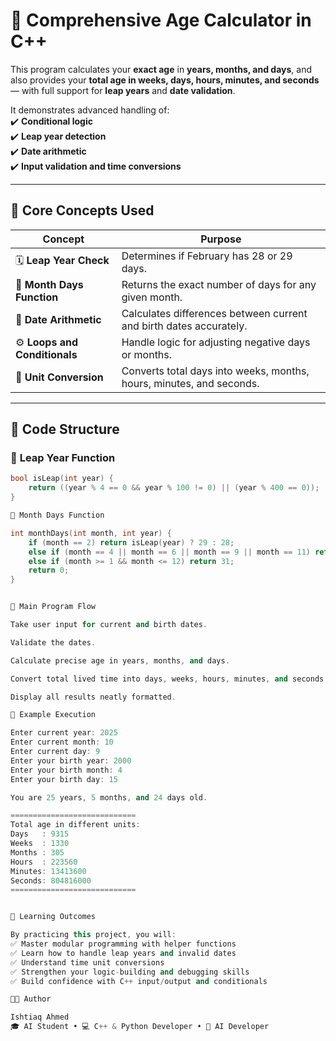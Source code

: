 # 🎂 **Comprehensive Age Calculator in C++**

This program calculates your **exact age** in **years, months, and days**, and also provides your **total age in weeks, days, hours, minutes, and seconds** — with full support for **leap years** and **date validation**.

It demonstrates advanced handling of:  
✔️ **Conditional logic**  
✔️ **Leap year detection**  
✔️ **Date arithmetic**  
✔️ **Input validation and time conversions**

---

## 🧠 **Core Concepts Used**

| **Concept** | **Purpose** |
|--------------|-------------|
| 🗓️ **Leap Year Check** | Determines if February has 28 or 29 days. |
| 📆 **Month Days Function** | Returns the exact number of days for any given month. |
| 🔢 **Date Arithmetic** | Calculates differences between current and birth dates accurately. |
| ⚙️ **Loops and Conditionals** | Handle logic for adjusting negative days or months. |
| 🧮 **Unit Conversion** | Converts total days into weeks, months, hours, minutes, and seconds. |

---

## 🧩 **Code Structure**

### 🔹 **Leap Year Function**

```cpp
bool isLeap(int year) {
    return ((year % 4 == 0 && year % 100 != 0) || (year % 400 == 0));
}

🔹 Month Days Function

int monthDays(int month, int year) {
    if (month == 2) return isLeap(year) ? 29 : 28;
    else if (month == 4 || month == 6 || month == 9 || month == 11) return 30;
    else if (month >= 1 && month <= 12) return 31;
    return 0;
}


🔹 Main Program Flow

Take user input for current and birth dates.

Validate the dates.

Calculate precise age in years, months, and days.

Convert total lived time into days, weeks, hours, minutes, and seconds.

Display all results neatly formatted.

🧪 Example Execution

Enter current year: 2025
Enter current month: 10
Enter current day: 9
Enter your birth year: 2000
Enter your birth month: 4
Enter your birth day: 15

You are 25 years, 5 months, and 24 days old.

============================
Total age in different units:
Days   : 9315
Weeks  : 1330
Months : 305
Hours  : 223560
Minutes: 13413600
Seconds: 804816000
============================


📘 Learning Outcomes

By practicing this project, you will:
✅ Master modular programming with helper functions
✅ Learn how to handle leap years and invalid dates
✅ Understand time unit conversions
✅ Strengthen your logic-building and debugging skills
✅ Build confidence with C++ input/output and conditionals

👨‍💻 Author

Ishtiaq Ahmed
🎓 AI Student • 💻 C++ & Python Developer • 🧠 AI Developer
